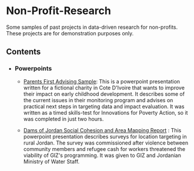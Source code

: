# Non-Profit-Research
Some samples of past projects in data-driven research for non-profits. These projects are for demonstration purposes only.

## Contents

- ### Powerpoints

	- [Parents First Advising Sample](https://github.com/casbahboy/Non-Profit-Research/blob/master/Parents%20First%20M%26E%20Advising%20Sample.pptx): This is a powerpoint presentation written for a fictional charity in Cote D'Ivoire that wants to improve their impact on early childhood development. It describes some of the current issues in their monitoring program and advises on practical next steps in targeting data and impact evaluation. It was written as a timed skills-test for Innovations for Poverty Action, so it was completed in just two hours.

  - [Dams of Jordan Social Cohesion and Area Mapping Report](https://github.com/casbahboy/Non-Profit-Research/blob/master/Dams%20of%20Jordan%20Social%20Cohesion%20and%20Area%20Mapping%20Report.pptx) : This powerpoint presentation describes surveys for location targeting in rural Jordan. The survey was commissioned after violence between community members and refugee cash for workers threatened the viability of GIZ's programming. It was given to GIZ and Jordanian Ministry of Water Staff.
